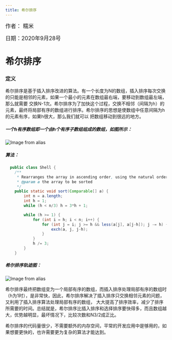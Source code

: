 ```yaml
---
title: 希尔排序
---
```


<big>作者： 糯米</big>

<big>日期：2020年9月28号</big>
# 希尔排序

### 定义

希尔排序是基于插入排序改进的算法。有一个长度为N的数组，插入排序每次交换的只能是相邻的元素，如果一个最小的元素在数组最右端，要移动到数组最左端，那么就需要
交换N-1次。希尔排序为了加快这个过程，交换不相邻（间隔为h）的元素，最终将局部有序的数组进行排序。希尔排序的思想是使数组中任意间隔为h的元素有序，如果h很大，那么我们就可以
把数组移动到很远的地方。

##### 一个h有序数组即一个由h个有序子数组组成的数组，如图所示：
![Image from alias](~@images/code/h-sorted.png)




##### 算法：
```java
  public class Shell {
    /**
     * Rearranges the array in ascending order, using the natural order.
     * @param a the array to be sorted
     */
    public static void sort(Comparable[] a) {
        int n = a.length;
        int h = 1;
        while (h < n/3) h = 3*h + 1; 

        while (h >= 1) {
            for (int i = h; i < n; i++) {
                for (int j = i; j >= h && less(a[j], a[j-h]); j -= h) {
                    exch(a, j, j-h);
                }
            }
            h /= 3;
        }
    }
```

##### 希尔排序轨迹图：
![Image from alias](~@images/code/shell.png)

希尔排序最终把数组变为一个局部有序的数组，而插入排序处理局部有序的数组时（h为1时），是非常快，因此，希尔排序解决了插入排序只交换相邻元素的问题，又利用了插入排序算法处理局部有序的数组，
大大提高了排序效率，减少了排序所需要的时间。总结就是，希尔排序比插入排序和选择排序要快得多，而且数组越大，优势越明显，最坏情况下，比较次数和N3/2成正比。 

希尔排序的代码量很少，不需要额外的内存空间，平常的开发应用中是够用的，如果想要更快的，也许需要更为复杂的算法才能达到。
